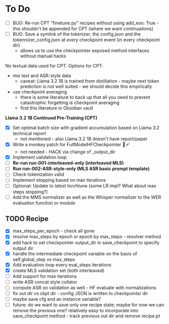 # To Do

- [ ] BUG: Re-run CPT "finetune.py" recipes without using add_eos: True - this shouldn't be appended for CPT (where we want continuations)
- [ ] BUG: Save a symlink of the tokenizer, the config.json and the tokennizer_config.json at _every_ checkpoint event (in every checkpoint dir)
    - allows us to use the checkpointer exposed method interfaces without manual hacks

No textual data used for CPT. Options for CPT:

- mix text and ASR-style data
    - caveat: Llama 3.2 1B is trained from distillation - maybe next token prediction is not well suited - we should decide this empirically
- use checkpoint averaging
    - there is some literature to back up that all you need to prevent catastrophic forgetting is checkpoint averaging
    - find this literature in Obsidian vault

**Llama 3.2 1B Continued Pre-Training (CPT)**
- [x] Set optimal batch size with gradient accumulation based on Llama 3.2 technical report
    - not mentioned - also Llama 3.2 1B doesn't have report/paper
- [x] Write a monkey patch for FullModelHFCheckpointer 🙈🩹
    - not needed - HACK via change of _output_dir
- [x] Implement validation loop
- [ ] **Re-run run-001-interleaved-only (interleaved MLS)**
- [ ] **Run run-002-ASR-style-only (MLS ASR basic prompt template)**
- [ ] Check tokenization valid
- [ ] Implement stopping based on max iterations
- [ ] Optional: Update to latest torchtune (some LR impl? What about max steps stopping?)
- [ ] Add the MMS normalizer as well as the Whisper normalizer to the WER evaluation function or module

## TODO Recipe

- [x] max_steps_per_epoch -  check all gone
- [x] resolve max_steps by epoch or epoch by max_steps - resolver method
- [x] add hack to set checkpointer output_dir in save_checkpoint to specify output dir
- [x] handle the intermediate checkpoint variable on the basis of self.global_step vs max_steps
- [x] Add evaluation loop every eval_steps iterations
- [x] create MLS validation set (both interleaved)
- [ ] Add support for max iterations
- [ ] write ASR concat style collator
- [ ] compute ASR on validation as well - HF evaluate with normalizations
- [ ] fix out dir vs ckpt dir - config JSON is written to  checkpoints/ dir
- [ ] maybe save cfg and an instance variable?
- [ ] future: do we want to save only one recipe state; maybe for now we can remove the previous one?
              relatively easy to incorporate into save_checkpoint method - track previous out dir and
              remove recipe.pt
